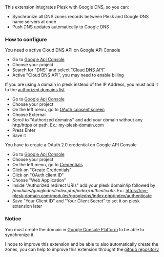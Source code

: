 This extension integrates Plesk with Google DNS, so you can:
- Synchronize all DNS zones records between Plesk and Google DNS name servers at once
- Push DNS updates automatically to Google DNS

### How to configure

You need o active Cloud DNS API on Google API Console
- Go to [Google Api Console](https://console.developers.google.com/apis/dashboard)
- Choose your project
- Search for "DNS" and select ["Cloud DNS API"](https://console.developers.google.com/apis/library/dns.googleapis.com)
- Active "Cloud DNS API", you may need to enable billing

If you are using a domain in plesk instead of the IP Address, you must add it to the [authorized domains list](https://console.developers.google.com/apis/credentials/consent)
- Go to [Google Api Console](https://console.developers.google.com/apis/dashboard)
- Choose your project
- On the left menu, go to [OAuth consent screen](https://console.developers.google.com/apis/credentials/consent)
- Choose External
- Scroll to "Authorized domains" and add your domain without any http/https or path. Ex.: my-plesk-domain.com
- Press Enter
- Save it

You have to create a OAuth 2.0 credential on Google API Console
- Go to [Google Api Console](https://console.developers.google.com/apis/dashboard)
- Choose your project
- On the left menu, go to [Credentials](https://console.developers.google.com/apis/credentials)
- Click on "Create Credentials" 
- Click on "OAuth client ID"
- Choose "Web Application"
- Inside "Authorized redirect URIs" add your plesk domain/ip followed by */modules/googledns/index.php/index/authenticate*. Ex.: https://my-plesk-domain.com/modules/googledns/index.php/index/authenticate
- Save "Your Client ID" and "Your Client Secret" to set it on plesk extension later


### Notice
You must create the domain in [Google Console Platform](https://console.cloud.google.com/net-services/dns/zones/) to be able to synchronize it.

I hope to improve this extension and be able to also automatically create the zones, you can help to improve this extension throught the [github repository](https://github.com/spacedogcs/plesk-googledns)
